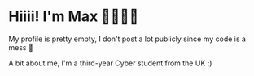 # Hiiii! I'm Max 💁🏽‍♂️✨

My profile is pretty empty, I don't post a lot publicly since my code is a mess 🍝

A bit about me, I'm a third-year Cyber student from the UK :)

